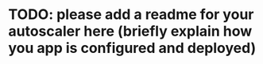 # TODO: please add a readme for your autoscaler here (briefly explain how you app is configured and deployed)